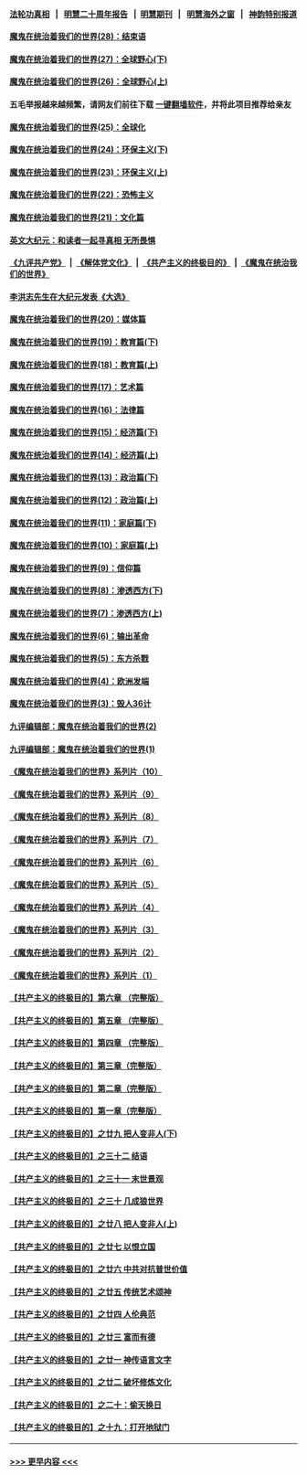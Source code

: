 #### [法轮功真相](https://github.com/gfw-breaker/truth/blob/master/README.md?t=0) &nbsp;&nbsp;|&nbsp;&nbsp; [明慧二十周年报告](https://github.com/gfw-breaker/mh-reports/blob/master/README.md?t=0) &nbsp;&nbsp;|&nbsp;&nbsp;[明慧期刊](https://github.com/gfw-breaker/mh-qikan) &nbsp;&nbsp;|&nbsp;&nbsp; [明慧海外之窗](https://github.com/gfw-breaker/mh-news/blob/master/README.md?t=0) &nbsp;&nbsp;|&nbsp;&nbsp; [神韵特别报道](https://github.com/gfw-breaker/mh-news/blob/master/shenyun.md?t=0)
#### [魔鬼在统治着我们的世界(28)：结束语](../pages/nsc422/n10936246.md?t=07190851) 
#### [魔鬼在统治着我们的世界(27)：全球野心(下)](../pages/nsc422/n10928319.md?t=07190851) 
#### [魔鬼在统治着我们的世界(26)：全球野心(上)](../pages/nsc422/n10900318.md?t=07190851) 
#### 五毛举报越来越频繁，请网友们前往下载 [一键翻墙软件](https://github.com/gfw-breaker/ssr-accounts)，并将此项目推荐给亲友
#### [魔鬼在统治着我们的世界(25)：全球化](../pages/nsc422/n10788205.md?t=07190851) 
#### [魔鬼在统治着我们的世界(24)：环保主义(下)](../pages/nsc422/n10695307.md?t=07190851) 
#### [魔鬼在统治着我们的世界(23)：环保主义(上)](../pages/nsc422/n10688613.md?t=07190851) 
#### [魔鬼在统治着我们的世界(22)：恐怖主义](../pages/nsc422/n10614727.md?t=07190851) 
#### [魔鬼在统治着我们的世界(21)：文化篇](../pages/nsc422/n10597706.md?t=07190851) 
#### [英文大纪元：和读者一起寻真相 无所畏惧](../pages/nsc422/n12542027.md?t=07190851) 
#### [《九评共产党》](https://github.com/begood0513/9ping.md/blob/master/README.md) &nbsp;|&nbsp; [《解体党文化》](../../../../jtdwh.md/blob/master/README.md)  &nbsp;|&nbsp; [《共产主义的终极目的》](../../../../gczydzjmd.md/blob/master/README.md) &nbsp;|&nbsp; [《魔鬼在统治我们的世界》](../../../../mgztzwmdsj.md/blob/master/README.md) 
#### [李洪志先生在大纪元发表《大选》](../pages/nsc422/n12534746.md?t=07190851) 
#### [魔鬼在统治着我们的世界(20)：媒体篇](../pages/nsc422/n10586579.md?t=07190851) 
#### [魔鬼在统治着我们的世界(19)：教育篇(下)](../pages/nsc422/n10564808.md?t=07190851) 
#### [魔鬼在统治着我们的世界(18)：教育篇(上)](../pages/nsc422/n10526970.md?t=07190851) 
#### [魔鬼在统治着我们的世界(17)：艺术篇](../pages/nsc422/n10499093.md?t=07190851) 
#### [魔鬼在统治着我们的世界(16)：法律篇](../pages/nsc422/n10485969.md?t=07190851) 
#### [魔鬼在统治着我们的世界(15)：经济篇(下)](../pages/nsc422/n10469975.md?t=07190851) 
#### [魔鬼在统治着我们的世界(14)：经济篇(上)](../pages/nsc422/n10457370.md?t=07190851) 
#### [魔鬼在统治着我们的世界(13)：政治篇(下)](../pages/nsc422/n10448270.md?t=07190851) 
#### [魔鬼在统治着我们的世界(12)：政治篇(上)](../pages/nsc422/n10444576.md?t=07190851) 
#### [魔鬼在统治着我们的世界(11)：家庭篇(下)](../pages/nsc422/n10440961.md?t=07190851) 
#### [魔鬼在统治着我们的世界(10)：家庭篇(上)](../pages/nsc422/n10435448.md?t=07190851) 
#### [魔鬼在统治着我们的世界(9)：信仰篇](../pages/nsc422/n10432159.md?t=07190851) 
#### [魔鬼在统治着我们的世界(8)：渗透西方(下)](../pages/nsc422/n10429603.md?t=07190851) 
#### [魔鬼在统治着我们的世界(7)：渗透西方(上)](../pages/nsc422/n10426013.md?t=07190851) 
#### [魔鬼在统治着我们的世界(6)：输出革命](../pages/nsc422/n10421536.md?t=07190851) 
#### [魔鬼在统治着我们的世界(5)：东方杀戮](../pages/nsc422/n10417707.md?t=07190851) 
#### [魔鬼在统治着我们的世界(4)：欧洲发端](../pages/nsc422/n10414890.md?t=07190851) 
#### [魔鬼在统治着我们的世界(3)：毁人36计](../pages/nsc422/n10411583.md?t=07190851) 
#### [九评编辑部：魔鬼在统治着我们的世界(2)](../pages/nsc422/n10410036.md?t=07190851) 
#### [九评编辑部：魔鬼在统治着我们的世界(1)](../pages/nsc422/n10406825.md?t=07190851) 
#### [《魔鬼在统治着我们的世界》系列片（10）](../pages/nsc422/n12292670.md?t=07190851) 
#### [《魔鬼在统治着我们的世界》系列片（9）](../pages/nsc422/n12290859.md?t=07190851) 
#### [《魔鬼在统治着我们的世界》系列片（8）](../pages/nsc422/n12287445.md?t=07190851) 
#### [《魔鬼在统治着我们的世界》系列片（7）](../pages/nsc422/n12283425.md?t=07190851) 
#### [《魔鬼在统治着我们的世界》系列片（6）](../pages/nsc422/n12282314.md?t=07190851) 
#### [《魔鬼在统治着我们的世界》系列片（5）](../pages/nsc422/n12281419.md?t=07190851) 
#### [《魔鬼在统治着我们的世界》系列片（4）](../pages/nsc422/n12274024.md?t=07190851) 
#### [《魔鬼在统治着我们的世界》系列片（3）](../pages/nsc422/n12271322.md?t=07190851) 
#### [《魔鬼在统治着我们的世界》系列片（2）](../pages/nsc422/n12269049.md?t=07190851) 
#### [《魔鬼在统治着我们的世界》系列片（1）](../pages/nsc422/n12267575.md?t=07190851) 
#### [【共产主义的终极目的】第六章 （完整版）](../pages/nsc422/n11428913.md?t=07190851) 
#### [【共产主义的终极目的】第五章 （完整版）](../pages/nsc422/n11428912.md?t=07190851) 
#### [【共产主义的终极目的】第四章 （完整版）](../pages/nsc422/n11428907.md?t=07190851) 
#### [【共产主义的终极目的】第三章（完整版）](../pages/nsc422/n11428848.md?t=07190851) 
#### [【共产主义的终极目的】第二章（完整版）](../pages/nsc422/n11428831.md?t=07190851) 
#### [【共产主义的终极目的】第一章（完整版）](../pages/nsc422/n11417651.md?t=07190851) 
#### [【共产主义的终极目的】之廿九 把人变非人(下)](../pages/nsc422/n11344140.md?t=07190851) 
#### [【共产主义的终极目的】之三十二 结语](../pages/nsc422/n11360535.md?t=07190851) 
#### [【共产主义的终极目的】之三十一 末世景观](../pages/nsc422/n11351129.md?t=07190851) 
#### [【共产主义的终极目的】之三十 几成狼世界](../pages/nsc422/n11348280.md?t=07190851) 
#### [【共产主义的终极目的】之廿八 把人变非人(上)](../pages/nsc422/n11340492.md?t=07190851) 
#### [【共产主义的终极目的】之廿七 以恨立国](../pages/nsc422/n11336944.md?t=07190851) 
#### [【共产主义的终极目的】之廿六 中共对抗普世价值](../pages/nsc422/n11324785.md?t=07190851) 
#### [【共产主义的终极目的】之廿五 传统艺术颂神](../pages/nsc422/n11296396.md?t=07190851) 
#### [【共产主义的终极目的】之廿四 人伦典范](../pages/nsc422/n11296397.md?t=07190851) 
#### [【共产主义的终极目的】之廿三 富而有德](../pages/nsc422/n11283598.md?t=07190851) 
#### [【共产主义的终极目的】之廿一 神传语言文字](../pages/nsc422/n11263265.md?t=07190851) 
#### [【共产主义的终极目的】之廿二 破坏修炼文化](../pages/nsc422/n11245728.md?t=07190851) 
#### [【共产主义的终极目的】之二十：偷天换日](../pages/nsc422/n11238846.md?t=07190851) 
#### [【共产主义的终极目的】之十九：打开地狱门](../pages/nsc422/n11206376.md?t=07190851) 

----
#### [ >>> 更早内容 <<< ](../indexes/nsc422-earlier.md)
